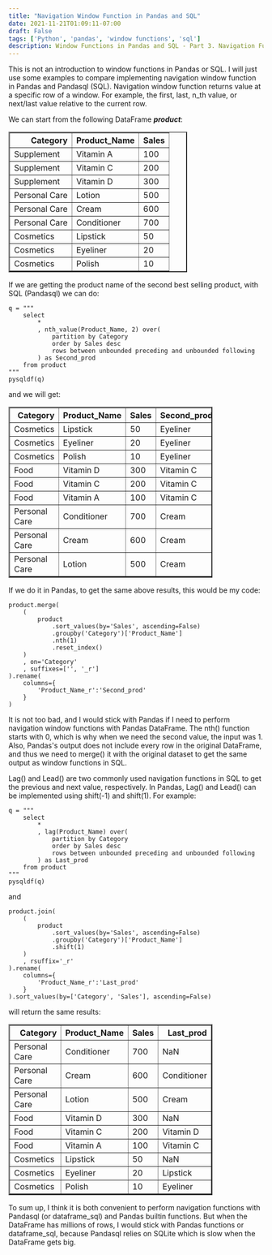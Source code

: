 ```yaml
---
title: "Navigation Window Function in Pandas and SQL"
date: 2021-11-21T01:09:11-07:00
draft: False
tags: ['Python', 'pandas', 'window functions', 'sql']
description: Window Functions in Pandas and SQL - Part 3. Navigation Function
---
```


This is not an introduction to window functions in Pandas or SQL. I will just use some examples to compare implementing navigation window function in Pandas and Pandasql (SQL). Navigation window function returns value at a specific row of a window. For example, the first, last, n_th value, or next/last value relative to the current row. 

We can start from the following DataFrame ***product***:
<table border="2" class="dataframe" style="width:70%">
  <thead>
    <tr style="text-align: right;">
      <th>Category</th>
      <th>Product_Name</th>
      <th>Sales</th>
    </tr>
  </thead>
  <tbody>
    <tr>
      <td>Supplement</td>
      <td>Vitamin A</td>
      <td>100</td>
    </tr>
    <tr>
      <td>Supplement</td>
      <td>Vitamin C</td>
      <td>200</td>
    </tr>
    <tr>
      <td>Supplement</td>
      <td>Vitamin D</td>
      <td>300</td>
    </tr>
    <tr>
      <td>Personal Care</td>
      <td>Lotion</td>
      <td>500</td>
    </tr>
    <tr>
      <td>Personal Care</td>
      <td>Cream</td>
      <td>600</td>
    </tr>
    <tr>
      <td>Personal Care</td>
      <td>Conditioner</td>
      <td>700</td>
    </tr>
    <tr>
      <td>Cosmetics</td>
      <td>Lipstick</td>
      <td>50</td>
    </tr>
    <tr>
      <td>Cosmetics</td>
      <td>Eyeliner</td>
      <td>20</td>
    </tr>
    <tr>
      <td>Cosmetics</td>
      <td>Polish</td>
      <td>10</td>
    </tr>
  </tbody>
</table>

If we are getting the product name of the second best selling product, with SQL (Pandasql) we can do:
```
q = """
    select
        *
        , nth_value(Product_Name, 2) over(
            partition by Category
            order by Sales desc
            rows between unbounded preceding and unbounded following
        ) as Second_prod
    from product
"""
pysqldf(q)
```
and we will get:
<table border="2" class="dataframe" style="width:80%">
  <thead>
    <tr style="text-align: right;">
      <th>Category</th>
      <th>Product_Name</th>
      <th>Sales</th>
      <th>Second_prod</th>
    </tr>
  </thead>
  <tbody>
    <tr>
      <td>Cosmetics</td>
      <td>Lipstick</td>
      <td>50</td>
      <td>Eyeliner</td>
    </tr>
    <tr>
      <td>Cosmetics</td>
      <td>Eyeliner</td>
      <td>20</td>
      <td>Eyeliner</td>
    </tr>
    <tr>
      <td>Cosmetics</td>
      <td>Polish</td>
      <td>10</td>
      <td>Eyeliner</td>
    </tr>
    <tr>
      <td>Food</td>
      <td>Vitamin D</td>
      <td>300</td>
      <td>Vitamin C</td>
    </tr>
    <tr>
      <td>Food</td>
      <td>Vitamin C</td>
      <td>200</td>
      <td>Vitamin C</td>
    </tr>
    <tr>
      <td>Food</td>
      <td>Vitamin A</td>
      <td>100</td>
      <td>Vitamin C</td>
    </tr>
    <tr>
      <td>Personal Care</td>
      <td>Conditioner</td>
      <td>700</td>
      <td>Cream</td>
    </tr>
    <tr>
      <td>Personal Care</td>
      <td>Cream</td>
      <td>600</td>
      <td>Cream</td>
    </tr>
    <tr>
      <td>Personal Care</td>
      <td>Lotion</td>
      <td>500</td>
      <td>Cream</td>
    </tr>
  </tbody>
</table>
If we do it in Pandas, to get the same above results, this would be my code:

```
product.merge(
    (
        product
            .sort_values(by='Sales', ascending=False)
            .groupby('Category')['Product_Name']
            .nth(1)
            .reset_index()
    )
    , on='Category'
    , suffixes=['', '_r']
).rename(
    columns={
        'Product_Name_r':'Second_prod'
    }
)
```
It is not too bad, and I would stick with Pandas if I need to perform navigation window functions with Pandas DataFrame. The nth() function starts with 0, which is why when we need the second value, the input was 1. Also, Pandas's output does not include every row in the original DataFrame, and thus we need to merge() it with the original dataset to get the same output as window functions in SQL.

Lag() and Lead() are two commonly used navigation functions in SQL to get the previous and next value, respectively. In Pandas, Lag() and Lead() can be implemented using shift(-1) and shift(1). For example:

```
q = """
    select 
        *
        , lag(Product_Name) over(
            partition by Category
            order by Sales desc
            rows between unbounded preceding and unbounded following
        ) as Last_prod
    from product
"""
pysqldf(q)
``` 

and 

```
product.join(
    (
        product
            .sort_values(by='Sales', ascending=False)
            .groupby('Category')['Product_Name']
            .shift(1)
    )
    , rsuffix='_r'
).rename(
    columns={
        'Product_Name_r':'Last_prod'
    }
).sort_values(by=['Category', 'Sales'], ascending=False)
```
will return the same results:
<table border="2" class="dataframe" style="width:80%">
  <thead>
    <tr style="text-align: right;">
      <th>Category</th>
      <th>Product_Name</th>
      <th>Sales</th>
      <th>Last_prod</th>
    </tr>
  </thead>
  <tbody>
    <tr>
      <td>Personal Care</td>
      <td>Conditioner</td>
      <td>700</td>
      <td>NaN</td>
    </tr>
    <tr>
      <td>Personal Care</td>
      <td>Cream</td>
      <td>600</td>
      <td>Conditioner</td>
    </tr>
    <tr>
      <td>Personal Care</td>
      <td>Lotion</td>
      <td>500</td>
      <td>Cream</td>
    </tr>
    <tr>
      <td>Food</td>
      <td>Vitamin D</td>
      <td>300</td>
      <td>NaN</td>
    </tr>
    <tr>
      <td>Food</td>
      <td>Vitamin C</td>
      <td>200</td>
      <td>Vitamin D</td>
    </tr>
    <tr>
      <td>Food</td>
      <td>Vitamin A</td>
      <td>100</td>
      <td>Vitamin C</td>
    </tr>
    <tr>
      <td>Cosmetics</td>
      <td>Lipstick</td>
      <td>50</td>
      <td>NaN</td>
    </tr>
    <tr>
      <td>Cosmetics</td>
      <td>Eyeliner</td>
      <td>20</td>
      <td>Lipstick</td>
    </tr>
    <tr>
      <td>Cosmetics</td>
      <td>Polish</td>
      <td>10</td>
      <td>Eyeliner</td>
    </tr>
  </tbody>
</table>

To sum up, I think it is both convenient to perform navigation functions with Pandasql (or dataframe_sql) and Pandas builtin functions. But when the DataFrame has millions of rows, I would stick with Pandas functions or dataframe_sql, because Pandasql relies on SQLite which is slow when the DataFrame gets big. 